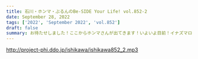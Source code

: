 ```yaml
---
title: 石川・ホンマ・ぶるんのBe-SIDE Your Life! vol.852-2
date: September 28, 2022
tags: ['2022', 'September 2022', 'vol.852']
draft: false
summary: お待たせしました！ここからホンマさんが出てきます！いよいよ目前！イナズマロックフェスの準備話がたくさん出ってきています！
---
```


http://project-phi.ddo.jp/ishikawa/ishikawa852_2.mp3